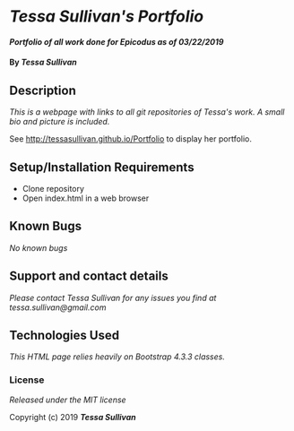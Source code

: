 # _Tessa Sullivan's Portfolio_

#### _Portfolio of all work done for Epicodus as of 03/22/2019_

#### By _**Tessa Sullivan**_

## Description

_This is a webpage with links to all git repositories of Tessa's work.  A small
bio and picture is included._

See http://tessasullivan.github.io/Portfolio to display her portfolio.

## Setup/Installation Requirements

* Clone repository
* Open index.html in a web browser

## Known Bugs

_No known bugs_

## Support and contact details

_Please contact Tessa Sullivan for any issues you find at tessa.sullivan@gmail.com_

## Technologies Used

_This HTML page relies heavily on Bootstrap 4.3.3 classes._

### License

*Released under the MIT license*

Copyright (c) 2019 **_Tessa Sullivan_**
